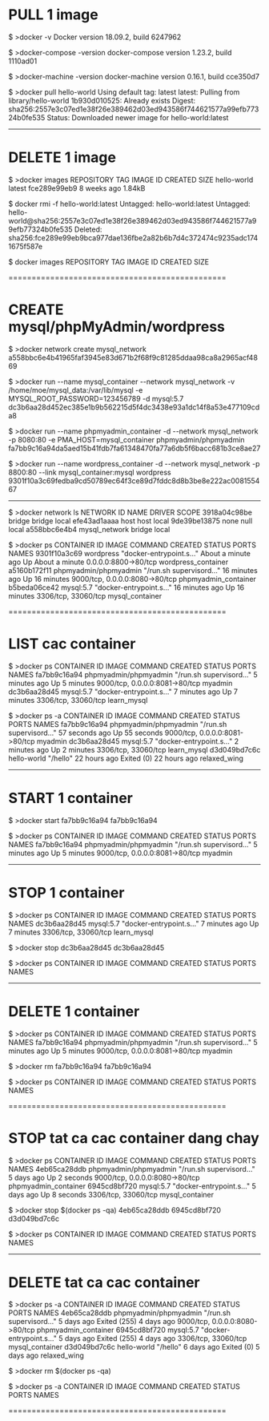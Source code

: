 # PULL 1 image

$ >docker -v
Docker version 18.09.2, build 6247962

$ >docker-compose -version
docker-compose version 1.23.2, build 1110ad01

$ >docker-machine -version
docker-machine version 0.16.1, build cce350d7

$ >docker pull hello-world
Using default tag: latest
latest: Pulling from library/hello-world
1b930d010525: Already exists
Digest: sha256:2557e3c07ed1e38f26e389462d03ed943586f744621577a99efb77324b0fe535
Status: Downloaded newer image for hello-world:latest

-----------------------------------------------
# DELETE 1 image

$ >docker images
REPOSITORY          TAG                 IMAGE ID            CREATED             SIZE
hello-world         latest              fce289e99eb9        8 weeks ago         1.84kB

$ docker rmi -f hello-world:latest
Untagged: hello-world:latest
Untagged: hello-world@sha256:2557e3c07ed1e38f26e389462d03ed943586f744621577a99efb77324b0fe535
Deleted: sha256:fce289e99eb9bca977dae136fbe2a82b6b7d4c372474c9235adc1741675f587e

$ docker images
REPOSITORY              TAG                 IMAGE ID            CREATED             SIZE

===============================================
# CREATE mysql/phpMyAdmin/wordpress

$ >docker network create mysql_network
a558bbc6e4b41965faf3945e83d671b2f68f9c81285ddaa98ca8a2965acf4869

$ >docker run --name mysql_container --network mysql_network -v /home/moe/mysql_data:/var/lib/mysql -e MYSQL_ROOT_PASSWORD=123456789 -d mysql:5.7
dc3b6aa28d452ec385e1b9b562215d5f4dc3438e93a1dc14f8a53e477109cda8

$ >docker run --name phpmyadmin_container -d --network mysql_network -p 8080:80 -e PMA_HOST=mysql_container phpmyadmin/phpmyadmin
fa7bb9c16a94da5aed15b41fdb7fa61348470fa77a6db5f6bacc681b3ce8ae27

$ >docker run --name wordpress_container -d --network mysql_network -p 8800:80 --link mysql_container:mysql wordpress
9301f10a3c69fedba9cd50789ec64f3ce89d7fddc8d8b3be8e222ac008155467

-----------------------------------------------

$ >docker network ls
NETWORK ID          NAME                DRIVER              SCOPE
3918a04c98be        bridge              bridge              local
efe43ad1aaaa        host                host                local
9de39be13875        none                null                local
a558bbc6e4b4        mysql_network       bridge              local

$ >docker ps
CONTAINER ID        IMAGE                   COMMAND                  CREATED              STATUS              PORTS                            NAMES
9301f10a3c69        wordpress               "docker-entrypoint.s…"   About a minute ago   Up About a minute   0.0.0.0:8800->80/tcp             wordpress_container
a5160b172f11        phpmyadmin/phpmyadmin   "/run.sh supervisord…"   16 minutes ago       Up 16 minutes       9000/tcp, 0.0.0.0:8080->80/tcp   phpmyadmin_container
b5beda06ce42        mysql:5.7               "docker-entrypoint.s…"   16 minutes ago       Up 16 minutes       3306/tcp, 33060/tcp              mysql_container

===============================================
# LIST cac container

$ >docker ps
CONTAINER ID        IMAGE                   COMMAND                  CREATED             STATUS              PORTS                            NAMES
fa7bb9c16a94        phpmyadmin/phpmyadmin   "/run.sh supervisord…"   5 minutes ago       Up 5 minutes        9000/tcp, 0.0.0.0:8081->80/tcp   myadmin
dc3b6aa28d45        mysql:5.7               "docker-entrypoint.s…"   7 minutes ago       Up 7 minutes        3306/tcp, 33060/tcp              learn_mysql

$ >docker ps -a
CONTAINER ID        IMAGE                   COMMAND                  CREATED             STATUS                    PORTS                            NAMES
fa7bb9c16a94        phpmyadmin/phpmyadmin   "/run.sh supervisord…"   57 seconds ago      Up 55 seconds             9000/tcp, 0.0.0.0:8081->80/tcp   myadmin
dc3b6aa28d45        mysql:5.7               "docker-entrypoint.s…"   2 minutes ago       Up 2 minutes              3306/tcp, 33060/tcp              learn_mysql
d3d049bd7c6c        hello-world             "/hello"                 22 hours ago        Exited (0) 22 hours ago                                    relaxed_wing

-----------------------------------------------
# START 1 container

$ >docker start fa7bb9c16a94
fa7bb9c16a94

$ >docker ps
CONTAINER ID        IMAGE                   COMMAND                  CREATED             STATUS              PORTS                            NAMES
fa7bb9c16a94        phpmyadmin/phpmyadmin   "/run.sh supervisord…"   5 minutes ago       Up 5 minutes        9000/tcp, 0.0.0.0:8081->80/tcp   myadmin

-----------------------------------------------
# STOP 1 container

$ >docker ps
CONTAINER ID        IMAGE                   COMMAND                  CREATED             STATUS              PORTS                            NAMES
dc3b6aa28d45        mysql:5.7               "docker-entrypoint.s…"   7 minutes ago       Up 7 minutes        3306/tcp, 33060/tcp              learn_mysql

$ >docker stop dc3b6aa28d45
dc3b6aa28d45

$ >docker ps
CONTAINER ID        IMAGE                   COMMAND                  CREATED             STATUS              PORTS                            NAMES

-----------------------------------------------
# DELETE 1 container

$ >docker ps
CONTAINER ID        IMAGE                   COMMAND                  CREATED             STATUS              PORTS                            NAMES
fa7bb9c16a94        phpmyadmin/phpmyadmin   "/run.sh supervisord…"   5 minutes ago       Up 5 minutes        9000/tcp, 0.0.0.0:8081->80/tcp   myadmin

$ >docker rm fa7bb9c16a94
fa7bb9c16a94

$ >docker ps
CONTAINER ID        IMAGE                   COMMAND                  CREATED             STATUS              PORTS                            NAMES

===============================================
# STOP tat ca cac container dang chay

$ >docker ps
CONTAINER ID        IMAGE                   COMMAND                  CREATED             STATUS              PORTS                            NAMES
4eb65ca28ddb        phpmyadmin/phpmyadmin   "/run.sh supervisord…"   5 days ago          Up 2 seconds        9000/tcp, 0.0.0.0:8080->80/tcp   phpmyadmin_container
6945cd8bf720        mysql:5.7               "docker-entrypoint.s…"   5 days ago          Up 8 seconds        3306/tcp, 33060/tcp              mysql_container

$ >docker stop $(docker ps -qa)
4eb65ca28ddb
6945cd8bf720
d3d049bd7c6c

$ >docker ps
CONTAINER ID        IMAGE               COMMAND             CREATED             STATUS              PORTS               NAMES

-----------------------------------------------
# DELETE tat ca cac container

$ >docker ps -a
CONTAINER ID        IMAGE                   COMMAND                  CREATED             STATUS                    PORTS                            NAMES
4eb65ca28ddb        phpmyadmin/phpmyadmin   "/run.sh supervisord…"   5 days ago          Exited (255) 4 days ago   9000/tcp, 0.0.0.0:8080->80/tcp   phpmyadmin_container
6945cd8bf720        mysql:5.7               "docker-entrypoint.s…"   5 days ago          Exited (255) 4 days ago   3306/tcp, 33060/tcp              mysql_container
d3d049bd7c6c        hello-world             "/hello"                 6 days ago          Exited (0) 5 days ago                                      relaxed_wing

$ >docker rm $(docker ps -qa)

$ >docker ps -a
CONTAINER ID        IMAGE               COMMAND             CREATED             STATUS              PORTS               NAMES

===============================================
